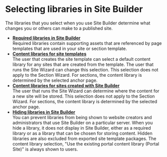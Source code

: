 # Selecting libraries in Site Builder



The libraries that you select when you use Site Builder determine what changes you or others can make to a published site.

-   **[Required libraries in Site Builder](sitebuilder_learn_lib_req.md)**  
Required libraries contain supporting assets that are referenced by page templates that are used in your site or section template.
-   **[Content libraries for site templates](sitebuilder_learn_lib_cont_temp.md)**  
The user that creates the site template can select a default content library for any sites that are created from the template. The user that runs the Site Wizard can change this selection. This selection does not apply to the Section Wizard. For sections, the content library is determined by the selected anchor page.
-   **[Content libraries for sites created with Site Builder](sitebuilder_learn_lib_cont_user.md)**  
The user that runs the Site Wizard can determine where the content for a new site will be stored. This selection does not apply to the Section Wizard. For sections, the content library is determined by the selected anchor page.
-   **[Hiding libraries in Site Builder](sitebuilder_lib_hide.md)**  
You can prevent libraries from being shown to website creators and administrators that use Site Builder on a particular server. When you hide a library, it does not display in Site Builder, either as a required library or as a library that can be chosen for storing content. Hidden libraries are also excluded from exported site template packages. The content library selection, "Use the existing portal content library \(Portal Site\)" is always shown to users.

